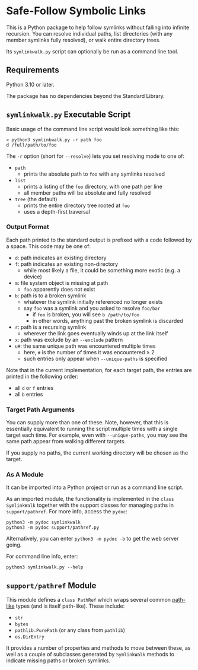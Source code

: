 Safe-Follow Symbolic Links
==========================

This is a Python package to help follow symlinks without falling into infinite
recursion. You can resolve individual paths, list directories (with any member
symlinks fully resolved), or walk entire directory trees.

Its `symlinkwalk.py` script can optionally be run as a command line tool.

Requirements
------------

Python 3.10 or later.

The package has no dependencies beyond the Standard Library.

`symlinkwalk.py` Executable Script
----------------------------------

Basic usage of the command line script would look something like this:

    > python3 symlinkwalk.py -r path foo
    d /full/path/to/foo

The `-r` option (short for `--resolve`) lets you set resolving mode to one of:

* `path`
  * prints the absolute path to `foo` with any symlinks resolved
* `list`
  * prints a listing of the `foo` directory, with one path per line
  * all member paths will be absolute and fully resolved
* `tree` (the default)
  * prints the entire directory tree rooted at `foo`
  * uses a depth-first traversal

### Output Format

Each path printed to the standard output is prefixed with a code followed by a
space. This code may be one of:

* `d`: path indicates an existing directory
* `f`: path indicates an existing non-directory
  * while most likely a file, it could be something more exotic (e.g. a device)
* `m`: file system object is missing at path
  * `foo` apparently does not exist
* `b`: path is to a broken symlink
  * whatever the symlink initially referenced no longer exists
  * say `foo` was a symlink and you asked to resolve `foo/bar`
    * if `foo` is broken, you will see `b /path/to/foo`
    * in other words, anything past the broken symlink is discarded
* `r`: path is a recursing symlink
  * wherever the link goes eventually winds up at the link itself
* `x`: path was exclude by an `--exclude` pattern
* `u#`: the same unique path was encountered multiple times
  * here, `#` is the number of times it was encountered ≥ 2
  * such entries only appear when `--unique-paths` is specified

Note that in the current implementation, for each target path, the entries are
printed in the following order:

* all `d` or `f` entries
* all `b` entries

### Target Path Arguments

You can supply more than one of these. Note, however, that this is essentially
equivalent to running the script multiple times with a single target each time.
For example, even with `--unique-paths`, you may see the same path appear from
walking different targets.

If you supply no paths, the current working directory will be chosen as the
target.

### As A Module

It can be imported into a Python project or run as a command line script.

As an imported module, the functionality is implemented in the
`class SymlinkWalk` together with the support classes for managing paths in
`support/pathref`. For more info, access the `pydoc`:

    python3 -m pydoc symlinkwalk
    python3 -m pydoc support/pathref.py

Alternatively, you can enter `python3 -m pydoc -b` to get the web server going.

For command line info, enter:

    python3 symlinkwalk.py --help

`support/pathref` Module
------------------------

This module defines a `class PathRef` which wraps several common
[path-like](https://docs.python.org/3/glossary.html#term-path-like-object)
types (and is itself path-like). These include:

* `str`
* `bytes`
* `pathlib.PurePath` (or any class from `pathlib`)
* `os.DirEntry`

It provides a number of properties and methods to move between these, as well
as a couple of subclasses generated by `SymlinkWalk` methods to indicate
missing paths or broken symlinks.
